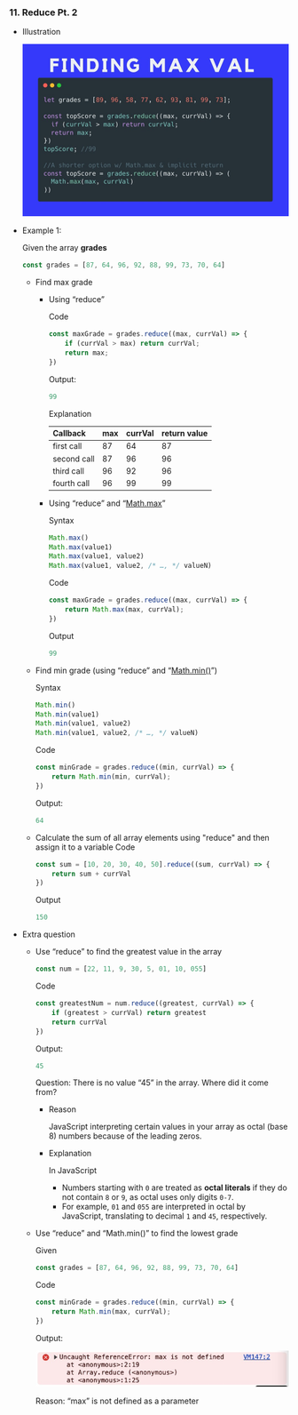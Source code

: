 ### 11. Reduce Pt. 2

- Illustration

    ![reduce_part02_01.jpg](./images/reduce_part02_01.jpg)


- Example 1:

    Given the array **grades**

    ```jsx
    const grades = [87, 64, 96, 92, 88, 99, 73, 70, 64]
    ```

    - Find max grade
        - Using “reduce”

            Code

            ```jsx
            const maxGrade = grades.reduce((max, currVal) => {
                if (currVal > max) return currVal;
                return max;
            })
            ```

            Output:

            ```jsx
            99
            ```

            Explanation

            | Callback | max | currVal | return value |
            | --- | --- | --- | --- |
            | first call | 87 | 64 | 87 |
            | second call | 87 | 96 | 96 |
            | third call | 96 | 92 | 96 |
            | fourth call | 96 | 99 | 99 |
        - Using “reduce” and “[Math.max](https://developer.mozilla.org/en-US/docs/Web/JavaScript/Reference/Global_Objects/Math/max)”

            Syntax

            ```jsx
            Math.max()
            Math.max(value1)
            Math.max(value1, value2)
            Math.max(value1, value2, /* …, */ valueN)
            ```

            Code

            ```jsx
            const maxGrade = grades.reduce((max, currVal) => {
                return Math.max(max, currVal);
            })
            ```

            Output

            ```jsx
            99
            ```


    - Find min grade (using “reduce” and “[Math.min()](https://developer.mozilla.org/en-US/docs/Web/JavaScript/Reference/Global_Objects/Math/min)”)

        Syntax

        ```jsx
        Math.min()
        Math.min(value1)
        Math.min(value1, value2)
        Math.min(value1, value2, /* …, */ valueN)
        ```

        Code

        ```jsx
        const minGrade = grades.reduce((min, currVal) => {
            return Math.min(min, currVal);
        })
        ```

        Output:

        ```jsx
        64
        ```

    - Calculate the sum of all array elements using "reduce" and then assign it to a variable
        Code

        ```jsx
        const sum = [10, 20, 30, 40, 50].reduce((sum, currVal) => {
            return sum + currVal
        })
        ```

        Output

        ```jsx
        150
        ```

- Extra question
    - Use “reduce” to find the greatest value in the array

        ```jsx
        const num = [22, 11, 9, 30, 5, 01, 10, 055]
        ```

        Code

        ```jsx
        const greatestNum = num.reduce((greatest, currVal) => {
            if (greatest > currVal) return greatest
            return currVal
        })
        ```

        Output:

        ```jsx
        45
        ```

        Question: There is no value “45” in the array. Where did it come from?

        - Reason

            JavaScript interpreting certain values in your array as octal (base 8) numbers because of the leading zeros.

        - Explanation

            In JavaScript

            - Numbers starting with `0` are treated as **octal literals** if they do not contain `8` or `9`, as octal uses only digits `0-7`.
            - For example, `01` and `055` are interpreted in octal by JavaScript, translating to decimal `1` and `45`, respectively.

    - Use “reduce” and “Math.min()” to find the lowest grade

        Given

        ```jsx
        const grades = [87, 64, 96, 92, 88, 99, 73, 70, 64]
        ```

        Code

        ```jsx
        const minGrade = grades.reduce((min, currVal) => {
            return Math.min(max, currVal);
        })
        ```

        Output:

        ![reduce_part02_02.jpg](./images/reduce_part02_02.jpg)

        Reason: “max” is not defined as a parameter
